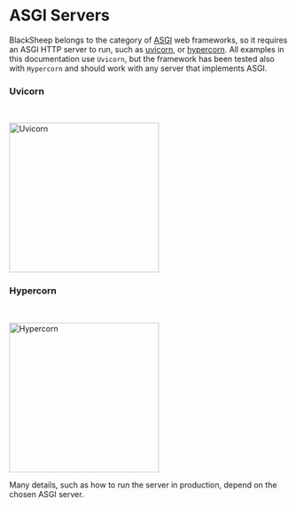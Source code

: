 # ASGI Servers

BlackSheep belongs to the category of
[ASGI](https://asgi.readthedocs.io/en/latest/) web frameworks, so it requires
an ASGI HTTP server to run, such as [uvicorn](http://www.uvicorn.org/), or
[hypercorn](https://pgjones.gitlab.io/hypercorn/). All examples in this
documentation use `Uvicorn`, but the framework has been tested also with
`Hypercorn` and should work with any server that implements ASGI.

### Uvicorn

<br />
<div class="img-auto-width"></div>
<p align="left">
  <a href="https://www.uvicorn.org"><img width="270" src="https://raw.githubusercontent.com/tomchristie/uvicorn/master/docs/uvicorn.png" alt="Uvicorn"></a>
</p>

### Hypercorn

<br />
<div class="img-auto-width"></div>
<p align="left">
  <a href="https://pgjones.gitlab.io/hypercorn/"><img width="270" src="https://pgjones.gitlab.io/hypercorn/_images/logo.png" alt="Hypercorn"></a>
</p>

Many details, such as how to run the server in production, depend on the chosen
ASGI server.

